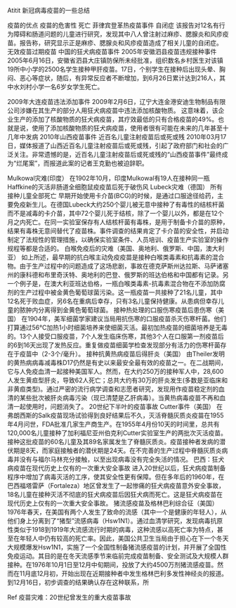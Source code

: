 Atitit 新冠病毒疫苗的一些总结

疫苗的优点
疫苗的危害性
死亡 菲律宾登革热疫苗事件
自闭症
该报告对12名有行为障碍和肠道问题的儿童进行研究，发现其中八人曾注射过麻疹、腮腺炎和风疹疫苗。报告称，研究显示正是麻疹、腮腺炎和风疹疫苗造成了相关儿童的自闭症。
无效疫苗过期疫苗 中国的狂犬病疫苗事件
2005年安徽泗县疫苗违规接种事件
2005年6月16日，安徽省泗县大庄镇防保所未经批准，组织数名乡村医生对该镇19所中小学的2500名学生接种甲肝疫苗。17日，个别学生在接种后出现头晕、胸闷、恶心等症状，随后，有异常反应者不断增加，到6月26日累计达到216人，其中水刘村小学一名6岁女学生死亡。


2009年大连疫苗违法添加事件
2009年2月6日，辽宁大连金港安迪生物制品有限公司涉嫌在其生产的部分人用狂犬病疫苗中违法添加核酸物质。 这意味着，该企业生产的添加了核酸物质的狂犬病疫苗，其疗效最低的只有合格疫苗的49%。也就是说，使用了添加核酸物质的狂犬病疫苗，使用者很有可能在未来的几年甚至十几年中发病
2010年山西疫苗事件  近百名儿童注射疫苗后或死或残
2010年03月17日，媒体报道了山西近百名儿童注射疫苗后或死或残，引起了政府部门和社会的广泛关注。非常遗憾的是，近百名儿童注射疫苗后或死或残的“山西疫苗事件”最终成为“烂尾案”，而报道此案的记者王克勤也被迫辞职。

Mulkowal灾难(印度）
在1902年10月，印度Mulkowal有19人在接种同一瓶Haffkine的灭活非肠道全细胞鼠疫疫苗后死于破伤风
Lubeck灾难（德国） 所有接种儿童全部死亡
早期开始使用卡介苗(BCG)的时候，是通过口服途径给药，主要免疫新生儿。在德国Lubeck大约250个婴儿被无意中接种了有毒性的结核杆菌而不是减毒的卡介苗，其中72个婴儿死于结核，除了一个婴儿以外，都是在12个月之内死亡。在同一实验室保存有人结核杆菌有毒株，是用于制备卡介苗的原种，结果有毒株无意间替代了疫苗株。事件调查的结果肯定了卡介苗的安全性，并启动制定了法规性的管理措施，以确保实验室条件、人员培训、疫苗生产实验室的操作规程等都是合适的。
白喉免疫后的灾难（美国、奥地利、俄罗斯、中国，澳大利亚）
如上所述，最早期的抗白喉主动免疫疫苗是接种白喉类毒素和抗毒素的混合物。由于生产过程中的问题造成了这场悲剧，事故在德克萨斯州达拉斯、马萨诸塞州的康科德和布里奇沃特、奥地利的巴登、俄罗斯的班达伯格和中国都有记录。另一个例子是，在澳大利亚班达伯格，一瓶白喉类毒素-抗毒素混合物在不添加防腐剂的生产过程中被金黄色葡萄球菌污染。这一瓶疫苗一共接种了21名儿童，其中12名死于败血症，另6名在重病后幸存，只有3名儿童保持健康。从患病但幸存儿童的脓肿内分离得到金黄色葡萄球菌。
接种热处理的口服伤寒疫苗后患伤寒（美国）
在1904年，美军细菌学家建议当局用抗伤寒的口服疫苗杀灭伤寒杆菌。他们打算通过56℃加热1小时细菌培养来使细菌灭活。最初加热疫苗的细菌培养是无毒的。13个人接受口服疫苗，7个人发生临床伤寒，其他3个人在口服第一剂疫苗后的6到16天出现了发热反应。重复做疫苗细菌学检查发现部分有活力的伤寒杆菌存在于疫苗中（2-3个/毫升）。
接种抗黄热病疫苗后得肝炎（美国）
由Theiler发明的黄热病病毒减毒株D17仍然是有史以来最安全最有效的疫苗之一。在二战期间，它与人免疫血清一起接种美国军人。然而，在大约250万的接种军人中，28,600人发生黄疸型肝炎，导致62人死亡；总共大约有30万的肝炎发生(多数是亚临床和非黄疸类型)。通过严密的流行病学调查和志愿者研究，发现用作疫苗稳定剂的血清的某些批次被肝炎病毒污染（现已清楚是乙肝病毒）。当黄热病毒疫苗不再和血清一起使用时，问题消失了。
20世纪下半叶的疫苗事故
Cutter事件（美国）
在弗朗西斯的Salk疫苗现场试验得到良好结果后不久，灭活脊髓灰质炎疫苗在1955年4月问世，FDA批准几家生产商生产。在1955年4月份10天的时间里，总共有120,000名儿童接种了加利福尼亚州伯克利Cutter实验室生产的两批次灭活疫苗。接种这批疫苗的60名儿童及其89名家属发生了脊髓灰质炎。疫苗接种者发病的潜伏期是8天，而家庭接触者的潜伏期是24天。在不完善的生产过程中脊髓灰质炎病毒并没有与福尔马林充分接触，以至出现病毒没有完全失活的情况。
巴西：狂犬病疫苗在现代历史上仅有的一次重大安全事故
进入20世纪以后，狂犬病疫苗制备程序中增加了病毒灭活的工序，使其安全性更有保障。但在多年后的1960年，在巴西福塔雷萨（Fortaleza）地区曾发生了一起惨痛的狂犬病疫苗意外安全事故，18名儿童在接种灭活不彻底的狂犬病疫苗后因狂犬病而死亡。这是狂犬病疫苗在现代历史上仅有的一次重大安全事故。
猪流感疫苗及格林巴利综合征（美国）
1976年春天，在美国有两个人发生了致命的流感（其中一个是健康的年轻人），从他们身上分离到了“猪型”流感病毒（Hsw1N1）。通过血清学研究，发现病毒抗原性类似于1918到1919年大流感流行时期的病毒，这种流感以高死亡率为特点，甚至在年轻人中仍有较高的死亡率。因此，美国公共卫生当局由于担心在下一个冬天大规模爆发Hsw1N1，实施了一个全国性制备猪流感疫苗的计划，并开展了全国性免疫运动。其目的是在冬天流感季节来临前完成疫苗制备、安全测试及大规模人群接种。在1976年10月1日至12月中旬期间，投放了大约4500万剂猪流感疫苗。然而在11月底12月初，开始出现在近期接种者中发生格林巴利多发性神经炎的报道。到12月16日，初步调查的结果确认存在这种联系，所

Ref
疫苗灾难：20世纪曾发生的重大疫苗事故

